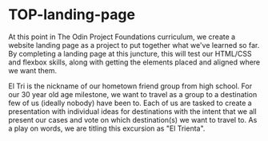 # TOP-landing-page
At this point in The Odin Project Foundations curriculum, we create a website landing page as a project to put together what we've learned so far.  By completing a landing page at this juncture, this will test our HTML/CSS and flexbox skills, along with getting the elements placed and aligned where we want them.

El Tri is the nickname of our hometown friend group from high school.  For our 30 year old age milestone, we want to travel as a group to a destination few of us (ideally nobody) have been to.  Each of us are tasked to create a presentation with individual ideas for destinations with the intent that we all present our cases and vote on which destination(s) we want to travel to.  As a play on words, we are titling this excursion as "El Trienta".